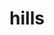 ---
title: hills
aka:
    - hill
creator_name: nemecle
creator_link: https://aligot-death.space/hills
description: a list of stupid hills you're willing to die on
---
